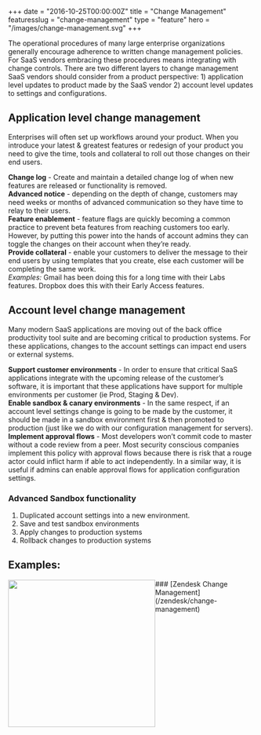 +++
date = "2016-10-25T00:00:00Z"
title = "Change Management"
featuresslug = "change-management"
type = "feature"
hero = "/images/change-management.svg"
+++

The operational procedures of many large enterprise organizations generally encourage adherence to written change management policies. For SaaS vendors embracing these procedures means integrating with change controls. There are two different layers to change management SaaS vendors should consider from a product perspective: 1) application level updates to product made by the SaaS vendor 2) account level updates to settings and configurations.

## Application level change management
Enterprises will often set up workflows around your product. When you introduce your latest & greatest features or redesign of your product you need to give the time, tools and collateral to roll out those changes on their end users.  

**Change log** - Create and maintain a detailed change log of when new features are released or functionality is removed.  
**Advanced notice** - depending on the depth of change, customers may need weeks or months of advanced communication so they have time to relay to their users.  
**Feature enablement** - feature flags are quickly becoming a common practice to prevent beta features from reaching customers too early. However, by putting this power into the hands of account admins they can toggle the changes on their account when they’re ready.  
**Provide collateral** - enable your customers to deliver the message to their end users by using templates that you create, else each customer will be completing the same work.  
*Examples:* Gmail has been doing this for a long time with their Labs features. Dropbox does this with their Early Access features.  

## Account level change management
Many modern SaaS applications are moving out of the back office productivity tool suite and are becoming critical to production systems. For these applications, changes to the account settings can impact end users or external systems.  

**Support customer environments** - In order to ensure that critical SaaS applications integrate with the upcoming release of the customer’s software, it is important that these applications have support for multiple environments per customer (ie Prod, Staging & Dev).  
**Enable sandbox & canary environments** - In the same respect, if an account level settings change is going to be made by the customer, it should be made in a sandbox environment first & then promoted to production (just like we do with our configuration management for servers).  
**Implement approval flows** - Most developers won’t commit code to master without a code review from a peer. Most security conscious companies implement this policy with approval flows because there is risk that a rouge actor could inflict harm if able to act independently. In a similar way, it is useful if admins can enable approval flows for application configuration settings.  

### Advanced Sandbox functionality
1. Duplicated account settings into a new environment.
1. Save and test sandbox environments
1. Apply changes to production systems
1. Rollback changes to production systems

## Examples:
<DIV style="float:left">
<a href="/zendesk/change-management"><img src="/zendesk/images/example.png" width="300px" align="left" style="margin:0;"/></a>
<DIV class="clearfix"></DIV>
### [Zendesk Change Management](/zendesk/change-management)
</DIV>
